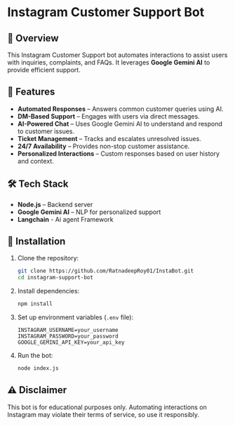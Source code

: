 # Instagram Customer Support Bot

## 🚀 Overview
This Instagram Customer Support bot automates interactions to assist users with inquiries, complaints, and FAQs. It leverages **Google Gemini AI** to provide efficient support.

## 📌 Features
- **Automated Responses** – Answers common customer queries using AI.
- **DM-Based Support** – Engages with users via direct messages.
- **AI-Powered Chat** – Uses Google Gemini AI to understand and respond to customer issues.
- **Ticket Management** – Tracks and escalates unresolved issues.
- **24/7 Availability** – Provides non-stop customer assistance.
- **Personalized Interactions** – Custom responses based on user history and context.

## 🛠️ Tech Stack
- **Node.js** – Backend server
- **Google Gemini AI** – NLP for personalized support
- **Langchain** - Ai agent Framework 
## 🔧 Installation
1. Clone the repository:
   ```sh
   git clone https://github.com/RatnadeepRoy01/InstaBot.git
   cd instagram-support-bot
   ```
2. Install dependencies:
   ```sh
   npm install
   ```
3. Set up environment variables (`.env` file):
   ```env
   INSTAGRAM_USERNAME=your_username
   INSTAGRAM_PASSWORD=your_password
   GOOGLE_GEMINI_API_KEY=your_api_key
   ```
4. Run the bot:
   ```sh
   node index.js
   ```

## ⚠️ Disclaimer
This bot is for educational purposes only. Automating interactions on Instagram may violate their terms of service, so use it responsibly.

